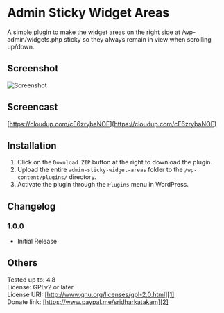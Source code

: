 # Admin Sticky Widget Areas

A simple plugin to make the widget areas on the right side at /wp-admin/widgets.php sticky so they always remain in view when scrolling up/down.

## Screenshot

![Screenshot](http://d.pr/i/09kLkv+)

## Screencast

[https://cloudup.com/cE6zrybaNOF](https://cloudup.com/cE6zrybaNOF)

## Installation

1. Click on the `Download ZIP` button at the right to download the plugin.
2. Upload the entire `admin-sticky-widget-areas` folder to the `/wp-content/plugins/` directory.
3. Activate the plugin through the `Plugins` menu in WordPress.

## Changelog

### 1.0.0
* Initial Release

## Others

Tested up to: 4.8  
License: GPLv2 or later  
License URI: [http://www.gnu.org/licenses/gpl-2.0.html][1]  
Donate link: [https://www.paypal.me/sridharkatakam][2]

[1]:	http://www.gnu.org/licenses/gpl-2.0.html
[2]:	https://www.paypal.me/sridharkatakam
